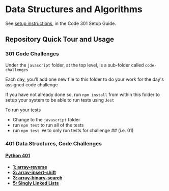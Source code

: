 # Data Structures and Algorithms

See [setup instructions](https://codefellows.github.io/setup-guide/code-301/3-code-challenges), in the Code 301 Setup Guide.

## Repository Quick Tour and Usage

### 301 Code Challenges

Under the `javascript` folder, at the top level, is a sub-folder called `code-challenges`

Each day, you'll add one new file to this folder to do your work for the day's assigned code challenge

If you have not already done so, run `npm install` from within this folder to setup your system to be able to run tests using `Jest`

To run your tests

- Change to the `javascript` folder
- run `npm test` to run all of the tests
- run `npm test ##` to only run tests for challenge ## (i.e. 01)

### 401 Data Structures, Code Challenges

#### [Python 401](python/README.md)

*  [**1: array-reverse**](python/docs/array-reverse/README.md)
*  [**2: array-insert-shift**](python/docs/array-insert-shift/README.md)
*  [**3: array-binary-search**](python/docs/array-binary-search/README.md)
*  [**5: Singly Linked Lists**](python/docs/linked_list/README.md)
